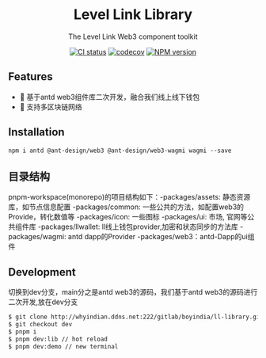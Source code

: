 <div align="center">

<h1 align="center">Level Link Library</h1>

The Level Link Web3 component toolkit

[![CI status][github-action-image]][github-action-url] [![codecov][codecov-image]][codecov-url] [![NPM version][npm-image]][npm-url]

[github-action-image]: https://github.com/ant-design/ant-design-web3/workflows/Test/badge.svg
[github-action-url]: https://github.com/ant-design/ant-design-web3/actions/workflows/test.yml
[codecov-image]: https://img.shields.io/codecov/c/github/ant-design/ant-design-web3/master.svg?style=flat-square
[codecov-url]: https://codecov.io/gh/ant-design/ant-design-web3/branch/master
[npm-image]: https://img.shields.io/npm/v/@ant-design/web3.svg?style=flat-square
[npm-url]: https://npmjs.org/package/@ant-design/web3
[download-image]: https://img.shields.io/npm/dm/@ant-design/web3.svg?style=flat-square
[download-url]: https://npmjs.org/package/@ant-design/web3
[dumi-image]: https://img.shields.io/badge/docs%20by-dumi-blue?style=flat-square
[dumi-url]: https://github.com/umijs/dumi
[antd-image]: https://img.shields.io/badge/-Ant%20Design-blue?labelColor=black&logo=antdesign&style=flat-square
[antd-url]: https://ant.design
[twitter-image]: https://img.shields.io/twitter/follow/AntDesignWeb3.svg?label=Ant%20Design%20Web3
[twitter-url]: https://twitter.com/AntDesignWeb3
[bundlephobia-image]: https://badgen.net/bundlephobia/minzip/@ant-design/web3?style=flat-square

</div>

## Features

- 🎨 基于antd web3组件库二次开发，融合我们线上线下钱包
- 🔌 支持多区块链网络

## Installation

```shell
npm i antd @ant-design/web3 @ant-design/web3-wagmi wagmi --save
```

## 目录结构

pnpm-workspace(monorepo)的项目结构如下：-packages/assets: 静态资源库，如节点信息配置 -packages/common: 一些公共的方法，如配置web3的Provide，转化数值等 -packages/icon: 一些图标 -packages/ui: 市场, 官网等公共组件库 -packages/llwallet: ll线上钱包provider,加密和状态同步的方法库 -packages/wagmi: antd dapp的Provider -packages/web3：antd-Dapp的ui组件

## Development

切换到dev分支，main分之是antd web3的源码，我们基于antd web3的源码进行二次开发,放在dev分支

```bash
$ git clone http://whyindian.ddns.net:222/gitlab/boyindia/ll-library.git
$ git checkout dev
$ pnpm i
$ pnpm dev:lib // hot reload
$ pnpm dev:demo // new terminal
```
